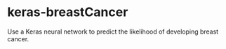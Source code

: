 # keras-breastCancer
Use a Keras neural network to predict the likelihood of developing breast cancer.
